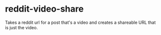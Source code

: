 # reddit-video-share
Takes a reddit url for a post that's a video and creates a shareable URL that is just the video.
